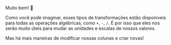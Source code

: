 Muito bem! 👏 

Como você pode imaginar, esses tipos de transformações estão disponíveis para todas as operações algébricas, como `+`, `-`, `/`. É por isso que eles nos serão muito úteis para mudar as unidades e escalas de nossos valores.

Mas há mais maneiras de modificar nossas colunas e criar novas!